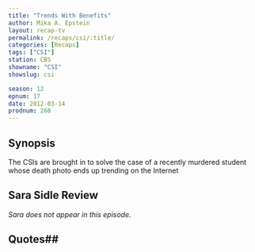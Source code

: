 ```yaml
---
title: "Trends With Benefits"
author: Mika A. Epstein
layout: recap-tv
permalink: /recaps/csi/:title/
categories: [Recaps]
tags: ["CSI"]
station: CBS
showname: "CSI"
showslug: csi

season: 12  
epnum: 17  
date: 2012-03-14
prodnum: 268  
---
```


## Synopsis

The CSIs are brought in to solve the case of a recently murdered student whose death photo ends up trending on the Internet

## Sara Sidle Review

_Sara does not appear in this episode._

## Quotes## 

